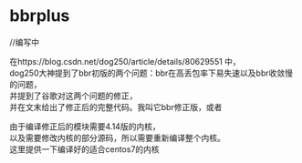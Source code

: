 # bbrplus
//编写中  

在https://blog.csdn.net/dog250/article/details/80629551 中，  
dog250大神提到了bbr初版的两个问题：bbr在高丢包率下易失速以及bbr收敛慢的问题，  
并提到了谷歌对这两个问题的修正，  
并在文末给出了修正后的完整代码。我叫它bbr修正版，或者  
  
由于编译修正后的模块需要4.14版的内核，  
以及需要修改内核的部分源码，所以需要重新编译整个内核。  
这里提供一下编译好的适合centos7的内核



